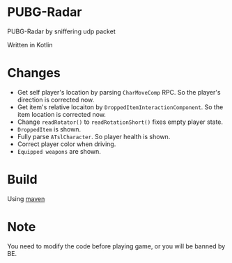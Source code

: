 # PUBG-Radar
PUBG-Radar by sniffering udp packet

Written in Kotlin

# Changes
* Get self player's location by parsing `CharMoveComp` RPC. So the player's direction is corrected now. 
* Get item's relative locaiton by `DroppedItemInteractionComponent`. So the item location is corrected now.
* Change `readRotator()` to `readRotationShort()` fixes empty player state.
* `DroppedItem` is shown.
* Fully parse `ATslCharacter`. So player health is shown.
* Correct player color when driving.
* `Equipped weapons` are shown.

# Build
Using [maven](https://maven.apache.org/)

# Note
You need to modify the code before playing game, or you will be banned by BE.
